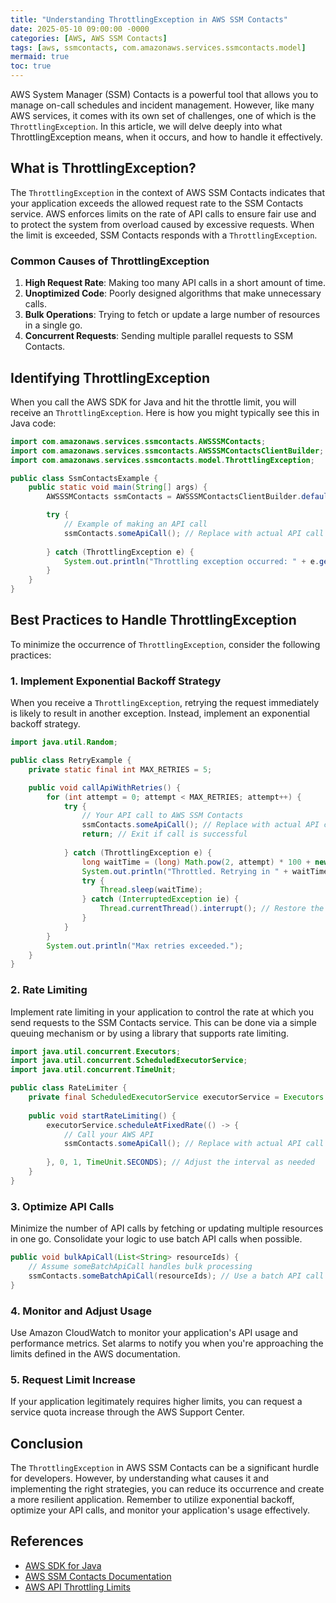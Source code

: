 ```yaml
---
title: "Understanding ThrottlingException in AWS SSM Contacts"
date: 2025-05-10 09:00:00 -0000
categories: [AWS, AWS SSM Contacts]
tags: [aws, ssmcontacts, com.amazonaws.services.ssmcontacts.model]
mermaid: true
toc: true
---
```



AWS System Manager (SSM) Contacts is a powerful tool that allows you to manage on-call schedules and incident management. However, like many AWS services, it comes with its own set of challenges, one of which is the `ThrottlingException`. In this article, we will delve deeply into what ThrottlingException means, when it occurs, and how to handle it effectively.

## What is ThrottlingException?

The `ThrottlingException` in the context of AWS SSM Contacts indicates that your application exceeds the allowed request rate to the SSM Contacts service. AWS enforces limits on the rate of API calls to ensure fair use and to protect the system from overload caused by excessive requests. When the limit is exceeded, SSM Contacts responds with a `ThrottlingException`.

### Common Causes of ThrottlingException

1. **High Request Rate**: Making too many API calls in a short amount of time.
2. **Unoptimized Code**: Poorly designed algorithms that make unnecessary calls.
3. **Bulk Operations**: Trying to fetch or update a large number of resources in a single go.
4. **Concurrent Requests**: Sending multiple parallel requests to SSM Contacts.

## Identifying ThrottlingException

When you call the AWS SDK for Java and hit the throttle limit, you will receive an `ThrottlingException`. Here is how you might typically see this in Java code:

```java
import com.amazonaws.services.ssmcontacts.AWSSSMContacts;
import com.amazonaws.services.ssmcontacts.AWSSSMContactsClientBuilder;
import com.amazonaws.services.ssmcontacts.model.ThrottlingException;

public class SsmContactsExample {
    public static void main(String[] args) {
        AWSSSMContacts ssmContacts = AWSSSMContactsClientBuilder.defaultClient();

        try {
            // Example of making an API call
            ssmContacts.someApiCall(); // Replace with actual API call
            
        } catch (ThrottlingException e) {
            System.out.println("Throttling exception occurred: " + e.getMessage());
        }
    }
}
```

## Best Practices to Handle ThrottlingException

To minimize the occurrence of `ThrottlingException`, consider the following practices:

### 1. Implement Exponential Backoff Strategy

When you receive a `ThrottlingException`, retrying the request immediately is likely to result in another exception. Instead, implement an exponential backoff strategy.

```java
import java.util.Random;

public class RetryExample {
    private static final int MAX_RETRIES = 5;

    public void callApiWithRetries() {
        for (int attempt = 0; attempt < MAX_RETRIES; attempt++) {
            try {
                // Your API call to AWS SSM Contacts
                ssmContacts.someApiCall(); // Replace with actual API call
                return; // Exit if call is successful
                
            } catch (ThrottlingException e) {
                long waitTime = (long) Math.pow(2, attempt) * 100 + new Random().nextInt(100); // Exponential backoff
                System.out.println("Throttled. Retrying in " + waitTime + " ms");
                try {
                    Thread.sleep(waitTime);
                } catch (InterruptedException ie) {
                    Thread.currentThread().interrupt(); // Restore the interrupted status
                }
            }
        }
        System.out.println("Max retries exceeded.");
    }
}
```

### 2. Rate Limiting

Implement rate limiting in your application to control the rate at which you send requests to the SSM Contacts service. This can be done via a simple queuing mechanism or by using a library that supports rate limiting.

```java
import java.util.concurrent.Executors;
import java.util.concurrent.ScheduledExecutorService;
import java.util.concurrent.TimeUnit;

public class RateLimiter {
    private final ScheduledExecutorService executorService = Executors.newScheduledThreadPool(1);
    
    public void startRateLimiting() {
        executorService.scheduleAtFixedRate(() -> {
            // Call your AWS API
            ssmContacts.someApiCall(); // Replace with actual API call
            
        }, 0, 1, TimeUnit.SECONDS); // Adjust the interval as needed
    }
}
```

### 3. Optimize API Calls

Minimize the number of API calls by fetching or updating multiple resources in one go. Consolidate your logic to use batch API calls when possible.

```java
public void bulkApiCall(List<String> resourceIds) {
    // Assume someBatchApiCall handles bulk processing
    ssmContacts.someBatchApiCall(resourceIds); // Use a batch API call if available
}
```

### 4. Monitor and Adjust Usage

Use Amazon CloudWatch to monitor your application's API usage and performance metrics. Set alarms to notify you when you're approaching the limits defined in the AWS documentation. 

### 5. Request Limit Increase

If your application legitimately requires higher limits, you can request a service quota increase through the AWS Support Center.

## Conclusion

The `ThrottlingException` in AWS SSM Contacts can be a significant hurdle for developers. However, by understanding what causes it and implementing the right strategies, you can reduce its occurrence and create a more resilient application. Remember to utilize exponential backoff, optimize your API calls, and monitor your application's usage effectively.

## References

- [AWS SDK for Java](https://aws.amazon.com/sdk-for-java/)
- [AWS SSM Contacts Documentation](https://docs.aws.amazon.com/ssm/latest/userguide/systems-manager-contacts.html)
- [AWS API Throttling Limits](https://docs.aws.amazon.com/general/latest/gr/aws_service_limits.html)
